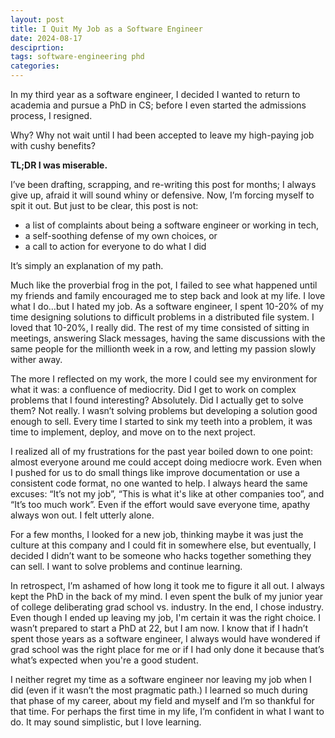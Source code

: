 ```yaml
---
layout: post
title: I Quit My Job as a Software Engineer
date: 2024-08-17
desciprtion:
tags: software-engineering phd
categories:
---
```


In my third year as a software engineer, I decided I wanted to return to academia and pursue a PhD in CS; before I even started the admissions process, I resigned.

Why? Why not wait until I had been accepted to leave my high-paying job with cushy benefits? 

**TL;DR I was miserable.**


I’ve been drafting, scrapping, and re-writing this post for months; I always give up, afraid it will sound whiny or defensive. Now, I’m forcing myself to spit it out. But just to be clear, this post is not:

- a list of complaints about being a software engineer or working in tech,
- a self-soothing defense of my own choices, or
- a call to action for everyone to do what I did

It’s simply an explanation of my path.


Much like the proverbial frog in the pot, I failed to see what happened until my friends and family encouraged me to step back and look at my life. I love what I do…but I hated my job. As a software engineer, I spent 10-20% of my time designing solutions to difficult problems in a distributed file system. I loved that 10-20%, I really did. The rest of my time consisted of sitting in meetings, answering Slack messages, having the same discussions with the same people for the millionth week in a row, and letting my passion slowly wither away.

The more I reflected on my work, the more I could see my environment for what it was: a confluence of mediocrity. Did I get to work on complex problems that I found interesting? Absolutely. Did I actually get to solve them? Not really. I wasn’t solving problems but developing a solution good enough to sell. Every time I started to sink my teeth into a problem, it was time to implement, deploy, and move on to the next project.

I realized all of my frustrations for the past year boiled down to one point: almost everyone around me could accept doing mediocre work. Even when I pushed for us to do small things like improve documentation or use a consistent code format, no one wanted to help. I always heard the same excuses: “It’s not my job”, “This is what it's like at other companies too”, and “It’s too much work”. Even if the effort would save everyone time, apathy always won out. I felt utterly alone.

For a few months, I looked for a new job, thinking maybe it was just the culture at this company and I could fit in somewhere else, but eventually, I decided I didn’t want to be someone who hacks together something they can sell. I want to solve problems and continue learning.

In retrospect, I’m ashamed of how long it took me to figure it all out. I always kept the PhD in the back of my mind. I even spent the bulk of my junior year of college deliberating grad school vs. industry. In the end, I chose industry. Even though I ended up leaving my job, I'm certain it was the right choice. I wasn’t prepared to start a PhD at 22, but I am now. I know that if I hadn’t spent those years as a software engineer, I always would have wondered if grad school was the right place for me or if I had only done it because that’s what’s expected when you're a good student.

I neither regret my time as a software engineer nor leaving my job when I did (even if it wasn’t the most pragmatic path.) I learned so much during that phase of my career, about my field and myself and I’m so thankful for that time. For perhaps the first time in my life, I’m confident in what I want to do. It may sound simplistic, but I love learning.
